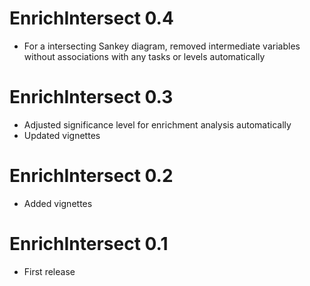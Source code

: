 # EnrichIntersect 0.4

- For a intersecting Sankey diagram, removed intermediate variables without associations with any tasks or levels automatically

# EnrichIntersect 0.3

- Adjusted significance level for enrichment analysis automatically
- Updated vignettes

# EnrichIntersect 0.2

- Added vignettes

# EnrichIntersect 0.1

- First release
